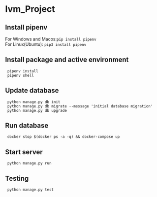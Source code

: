 # Ivm_Project

## Install pipenv

For Windows and Macos:`pip install pipenv`
<br/>
For Linux(Ubuntu): `pip3 install pipenv`

## Install package and active environment

     pipenv install
     pipenv shell
  
## Update database
  
     python manage.py db init
     python manage.py db migrate --message 'initial database migration'
     python manage.py db upgrade

## Run database

     docker stop $(docker ps -a -q) && docker-compose up
    
## Start server

     python manage.py run
    
## Testing

     python manage.py test
